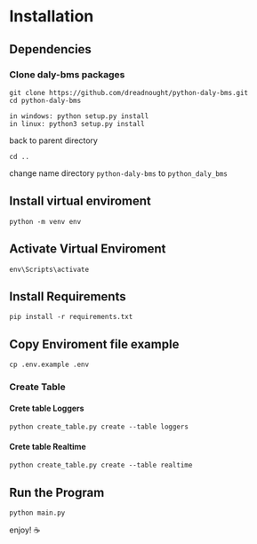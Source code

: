 # Installation

## Dependencies
### Clone daly-bms packages
```
git clone https://github.com/dreadnought/python-daly-bms.git
cd python-daly-bms

in windows: python setup.py install
in linux: python3 setup.py install
```

back to parent directory
```
cd ..
```

change name directory ```python-daly-bms``` to ```python_daly_bms```


## Install virtual enviroment
```
python -m venv env
```


## Activate Virtual Enviroment
```
env\Scripts\activate
```


## Install Requirements
```
pip install -r requirements.txt
```


## Copy Enviroment file example
```
cp .env.example .env
```


### Create Table

#### Crete table Loggers
```
python create_table.py create --table loggers
```

#### Crete table Realtime

```
python create_table.py create --table realtime
```


## Run the Program
``` 
python main.py
```

enjoy! ☕
